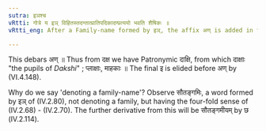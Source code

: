 ```yaml
---
sutra: इञश्च
vRtti: गोत्रे य इञ् विहितस्तदन्तात्प्रातिपदिकादण्प्रत्ययो भवति शैषिकः ॥
vRtti_eng: After a Family-name formed by इञ्, the affix अण् is added in the remaining senses.

---
```

This debars अण् ॥ Thus from दक्ष we have Patronymic दाक्षि, from which दाक्षाः "the pupils of _Dakshi_" ; प्लाक्षाः, माहकाः ॥ The final इ is elided before अण् by (VI.4.148).

Why do we say 'denoting a family-name'? Observe सौतङ्गमिः, a word formed by इञ् of (IV.2.80), not denoting a family, but having the four-fold sense of (IV.2.68) - (IV.2.70). The further derivative from this will be सौतङ्गमीयम् by छ (IV.2.114).